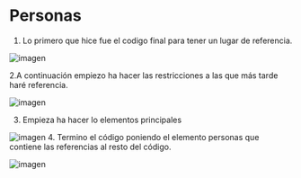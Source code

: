 # Personas


1. Lo primero que hice fue el codigo final para tener un lugar de referencia.

 ![imagen](https://user-images.githubusercontent.com/91209043/139925465-fce3e3d6-b14a-4a7d-9f25-58acdf0089c8.png)

2.A continuación empiezo ha hacer las restricciones a las que más tarde haré referencia.

![imagen](https://user-images.githubusercontent.com/91209043/139925520-f31b2b60-5251-4da3-8eb0-8c7e6e1909be.png)

3. Empieza ha hacer lo elementos principales

![imagen](https://user-images.githubusercontent.com/91209043/139925556-6ad73341-0862-45fa-9116-7aacafffd7ff.png)
4. Termino el código poniendo el elemento personas que contiene las referencias al resto del código.

![imagen](https://user-images.githubusercontent.com/91209043/139925622-d7f53ba5-4e39-428d-92a6-fbd04501f77c.png)


